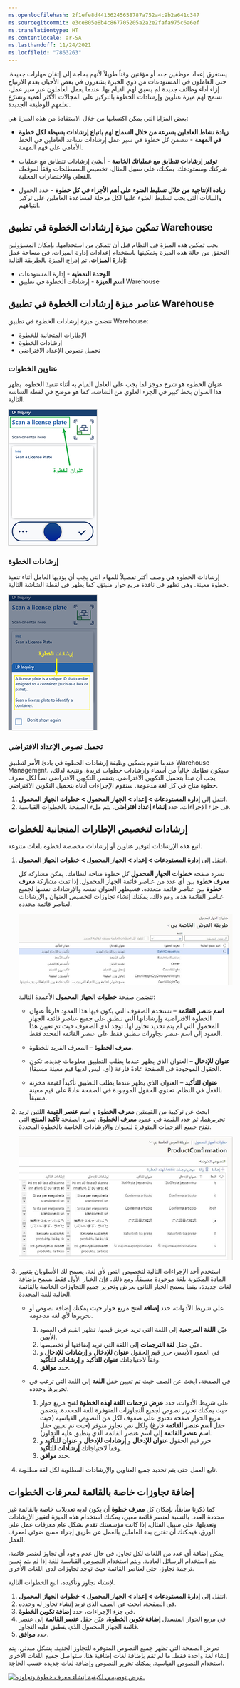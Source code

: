 ```yaml
---
ms.openlocfilehash: 2f1efe8d44136245658787a752a4c9b2a641c347
ms.sourcegitcommit: e3ce805e8b4c867705205a2a2e2fafa975c6a6ef
ms.translationtype: HT
ms.contentlocale: ar-SA
ms.lasthandoff: 11/24/2021
ms.locfileid: "7863263"
---
```

يستغرق إعداد موظفين جدد أو مؤقتين وقتاً طويلاً لأنهم بحاجة إلى إتقان مهارات جديدة. حتى العاملون في المستودعات من ذوي الخبرة يشعرون في بعض الأحيان بعدم الارتياح إزاء أداء وظائف جديدة لم يسبق لهم القيام بها. عندما يعمل العاملون عبر سير عمل، تسمح لهم ميزة عناوين وإرشادات الخطوة بالتركيز على المجالات الأكثر أهمية وتسرّع تعلمهم للوظيفة الجديدة.

بعض المزايا التي يمكن اكتسابها من خلال الاستفادة من هذه الميزة هي:

- **زيادة نشاط العاملين بسرعة من خلال السماح لهم باتباع إرشادات بسيطة لكل خطوة في المهمة** - تتضمن كل خطوة في سير عمل إرشادات تساعد العاملين في الخط الأمامي على فهم المهمة.

- **توفير إرشادات تتطابق مع عملياتك الخاصة** - أنشئ إرشادات تتطابق مع عمليات شركتك ومستودعك. يمكنك، على سبيل المثال، تخصيص المصطلحات وفقاً لموقعك الفعلي والاختصارات المحلية.

- **زيادة الإنتاجية من خلال تسليط الضوء على أهم الأجزاء في كل خطوة** - حدد الحقول والبيانات التي يجب تسليط الضوء عليها لكل مرحلة لمساعدة العاملين على تركيز انتباههم.

## <a name="enable-the-warehouse-app-step-instructions-feature"></a>تمكين ميزة إرشادات الخطوة في تطبيق Warehouse
يجب تمكين هذه الميزة في النظام قبل أن تتمكن من استخدامها. بإمكان المسؤولين التحقق من حالة هذه الميزة وتمكينها باستخدام إعدادات إدارة الميزات. في مساحة عمل **إدارة الميزات**، تم إدراج الميزة بالطريقة التالية:

- **الوحدة النمطية** - إدارة المستودعات
- **اسم الميزة** - إرشادات الخطوة في تطبيق Warehouse

## <a name="elements-of-warehouse-app-step-instructions-feature"></a>عناصر ميزة إرشادات الخطوة في تطبيق Warehouse
تتضمن ميزة إرشادات الخطوة في تطبيق Warehouse:

- الإطارات المتجانبة للخطوة
- إرشادات الخطوة
- تحميل نصوص الإعداد الافتراضي


### <a name="step-titles"></a>عناوين الخطوات
عنوان الخطوة هو شرح موجز لما يجب على العامل القيام به أثناء تنفيذ الخطوة. يظهر هذا العنوان بخط كبير في الجزء العلوي من الشاشة، كما هو موضح في لقطة الشاشة التالية.


[![لقطة شاشة لحقل "عنوان الاختبار" في الجهاز المحمول.](../media/title-ss.png)](../media/title-ss.png#lightbox)
 
### <a name="step-instructions"></a>إرشادات الخطوة
إرشادات الخطوة هي وصف أكثر تفصيلاً للمهام التي يجب أن يؤديها العامل أثناء تنفيذ خطوة معينة. وهي تظهر في نافذة مربع حوار منبثق، كما يظهر في لقطة الشاشة التالية.

[![لقطة شاشة لحقل "إرشادات الخطوة" في الجهاز المحمول.](../media/instruction-ss.png)](../media/instruction-ss.png#lightbox)
 

### <a name="loading-the-default-setup-texts"></a>تحميل نصوص الإعداد الافتراضي
عندما تقوم بتمكين وظيفة إرشادات الخطوة في بادئ الأمر لتطبيق Warehouse Management، سيكون نظامك خالياً من أسماء وإرشادات خطوات فريدة. ونتيجة لذلك، يجب أن تبدأ بتحميل التكوين الافتراضي. يتضمن التكوين الافتراضي نصاً لكل معرف خطوة متاح في كل لغة مدعومة. ستقوم الإجراءات أدناه بتحميل التكوين الافتراضي.

1.  انتقل إلى **إدارة المستودعات > إعداد > الجهاز المحمول > خطوات الجهاز المحمول**.
2.  في جزء الإجراءات، حدد **إنشاء إعداد افتراضي**. يتم ملء الصفحة بالخطوات القياسية.

## <a name="instructions-for-customizing-step-tiles"></a>إرشادات لتخصيص الإطارات المتجانبة للخطوات
اتبع هذه الإرشادات لتوفير عناوين أو إرشادات مخصصة لخطوة بلغات متنوعة. 

1.  انتقل إلى **إدارة المستودعات > إعداد > الجهاز المحمول > خطوات الجهاز المحمول**.

    تسرد صفحة **خطوات الجهاز المحمول** كل خطوة متاحة لنظامك. يمكن مشاركة كل **معرف خطوة** بين أي عدد من عناصر قائمة الجهاز المحمول. إذا تمت مشاركة **معرف خطوة** بين عناصر قائمة متعددة، فسيظهر العنوان نفسه والإرشادات نفسها لجميع عناصر القائمة هذه. ومع ذلك، يمكنك إنشاء تجاوزات لتخصيص العنوان والإرشادات لعناصر قائمة محددة. 

    [![لقطة شاشة لصفحة "خطوات الجهاز المحمول" مع أعمدة تم وصفها بعد هذه الصورة.](../media/step-grid-ss.png)](../media/step-grid-ss.png#lightbox)

    تتضمن صفحة **خطوات الجهاز المحمول** الأعمدة التالية:

    - **اسم عنصر القائمة** – تستخدم الصفوف التي يكون فيها هذا العمود فارغاً عنوان الخطوة الافتراضية وإرشاداتها التي تنطبق على جميع عناصر قائمة الجهاز المحمول التي لم يتم تحديد تجاوز لها. توجد لدى الصفوف حيث تم تعيين هذا العمود إلى اسم عنصر تجاوزات تنطبق فقط على عنصر القائمة المحدد فقط.

    - **معرف الخطوة** – المعرف الفريد للخطوة.

    - **عنوان للإدخال** – العنوان الذي يظهر عندما يطلب التطبيق معلومات جديده. تكون الحقول الموجودة في الصفحة عادةً فارغة (أي، ليس لديها قيم معينة مسبقاً).

    - **عنوان للتأكيد** – العنوان الذي يظهر عندما يطلب التطبيق تأكيداً لقيمة مخزنة بالفعل في النظام. تحتوي الحقول الموجودة في الصفحة عادةً على قيم معينة مسبقاً.

2.  ابحث عن تركيبة من القيمتين **معرف الخطوة** و **اسم عنصر القيمة** اللتين تريد تحريرهما، ثم حدد القيمة في عمود **معرف الخطوة**. تسرد الصفحة **تأكيد المنتج** التي تفتح جميع الترجمات المتوفرة للعنوان والإرشادات الخاصة بالخطوة المحددة.

    [![لقطة شاشة لصفحة "تأكيد المنتج" تُظهر الترجمات المتوفرة.](../media/step-language-ss.png)](../media/step-language-ss.png#lightbox)
 
3.  استخدم أحد الإجراءات التالية لتخصيص النص لأي لغة. يسمح لك الأسلوبان بتغيير المادة المكتوبة بلغة موجودة مسبقاً. ومع ذلك، فإن الخيار الأول فقط يسمح بإضافة لغات جديدة، بينما يسمح الخيار الثاني بعرض وتحرير جميع التجاوزات الخاصة بالقائمة الحالية للغة المحددة.

    - على شريط الأدوات، حدد **إضافة** لفتح مربع حوار حيث يمكنك إضافة نصوص أو تحريرها لأي لغة مدعومة. 
        1. عيّن **اللغة المرجعية** إلى اللغة التي تريد عرض قيمها. تظهر القيم في العمود الأيمن. 
        1. عيّن حقل **لغة الترجمات** إلى اللغة التي تريد إضافتها أو تخصيصها. 
        1. في العمود الأيسر، حرر قيم الحقول **عنوان للإدخال** و **إرشادات للإدخال** و **عنوان للتأكيد** و **إرشادات للتأكيد‏‎** وفقاً لاحتياجاتك. 
        1. حدد **موافق**.

    - في الصفحة، ابحث عن الصف حيث تم تعيين حقل **اللغة** إلى اللغة التي ترغب في تحريرها وحدده. 
        1. على شريط الأدوات، حدد **عرض ترجمات اللغة لهذه الخطوة** لفتح مربع حوار حيث يمكنك تحرير نصوص لجميع التجاوزات المتوفرة للغة المحددة. يتضمن مربع الحوار صفحة تحتوي على صفوف لكل من النصوص القياسية (حيث حقل **اسم عنصر القائمة** فارغ) ولكل نص تجاوز متوفر (حيث تم تعيين حقل **اسم عنصر القائمة** إلى اسم عنصر القائمة الذي ينطبق عليه التجاوز). 
        1. حرر قيم الحقول **عنوان للإدخال** و **إرشادات للإدخال** و **عنوان للتأكيد** و **إرشادات للتأكيد‏‎** وفقاً لاحتياجاتك. 
        1. حدد **موافق**.

4.  تابع العمل حتى يتم تحديد جميع العناوين والإرشادات المطلوبة لكل لغة مطلوبة.

## <a name="adding-menu-specific-overrides-for-step-ids"></a>إضافة تجاوزات خاصة بالقائمة لمعرفات الخطوات
كما ذكرنا سابقاً، بإمكان كل **معرف خطوة** أن يكون لديه تعديلات خاصة بالقائمة غير محددة العدد. بالنسبة لعنصر قائمة معين، يمكنك استخدام هذه الميزة لتغيير الإرشادات وتعديلها. على سبيل المثال، إذا كانت مؤسستك تقدم بشكل عام معرفات عمل على الورق، فيمكنك أن تقترح بدء العاملين بالعمل عن طريق إجراء مسح ضوئي لمعرف العمل.

يمكن إضافة أي عدد من اللغات لكل تجاوز. في حال عدم وجود أي تجاوز لعنصر قائمة، يتم استخدام الرسائل العادية. ويتم استخدام النصوص القياسية للغة إذا لم يتم تعيين ترجمة تجاوز، حتى لعناصر القائمة حيث توجد تجاوزات لدى اللغات الأخرى.

لإنشاء تجاوز وتأكيده، اتبع الخطوات التالية.

1.  انتقل إلى **إدارة المستودعات > إعداد > الجهاز المحمول > خطوات الجهاز المحمول**.
2.  في الصفحة، ابحث عن الصف الذي تريد إنشاء تجاوز له وحدده.
3.  في جزء الإجراءات، حدد **إضافة تكوين الخطوة**.
4.  في مربع الحوار المنسدل **إضافة تكوين الخطوة**، عيّن حقل **عنصر القائمة** إلى عنصر قائمة الجهاز المحمول الذي ينطبق عليه التجاوز. 
5.  حدد **موافق**.

تعرض الصفحة التي تظهر جميع النصوص المتوفرة للتجاوز الجديد. بشكل مبدئي، يتم إنشاء لغة واحدة فقط. ما لم تقم بإضافة لغات إضافية هنا. ستواصل جميع اللغات الأخرى استخدام النصوص القياسية. يمكنك تحرير النصوص وإضافة لغات جديدة حسب الحاجة.

[![عرض توضيحي لكيفية إنشاء معرف خطوة وتجاوزه.](../media/step-override.gif)](../media/step-override.gif#lightbox)


